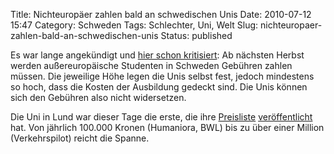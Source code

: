 Title: Nichteuropäer zahlen bald an schwedischen Unis
Date: 2010-07-12 15:47
Category: Schweden
Tags: Schlechter, Uni, Welt
Slug: nichteuropaer-zahlen-bald-an-schwedischen-unis
Status: published

Es war lange angekündigt und [hier schon
kritisiert](http://www.fiket.de/2009/09/11/studiengebuehren-fuer-nichteuropaeer/):
Ab nächsten Herbst werden außereuropäische Studenten in Schweden
Gebühren zahlen müssen. Die jeweilige Höhe legen die Unis selbst fest,
jedoch mindestens so hoch, dass die Kosten der Ausbildung gedeckt sind.
Die Unis können sich den Gebühren also nicht widersetzen.

Die Uni in Lund war dieser Tage die erste, die ihre
[Preisliste](http://www.dn.se/nyheter/sverige/utlandska-studenter-far-betala-dyrt-1.1130473)
[veröffentlicht](http://sverigesradio.se/cgi-bin/international/nyhetssidor/artikel.asp?nyheter=1&programid=2108&artikel=3822341)
hat. Von jährlich 100.000 Kronen (Humaniora, BWL) bis zu über einer
Million (Verkehrspilot) reicht die Spanne.

